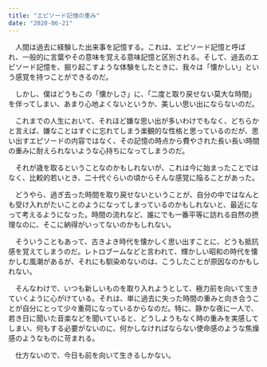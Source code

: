 ```yaml
---
title: "エピソード記憶の重み"
date: "2020-06-21"
---
```


　人間は過去に経験した出来事を記憶する。これは、エピソード記憶と呼ばれ、一般的に言葉やその意味を覚える意味記憶と区別される。そして、過去のエピソード記憶を、掘り起こすような体験をしたときに、我々は「懐かしい」という感覚を持つことができるのだ。

　しかし、僕はどうもこの「懐かしさ」に、「二度と取り戻せない莫大な時間」を伴ってしまい、あまり心地よくないというか、美しい思い出にならないのだ。

　これまでの人生において、それほど嫌な思い出が多いわけでもなく、どちらかと言えば、嫌なことはすぐに忘れてしまう楽観的な性格と思っているのだが、思い出すエピソードの内容ではなく、その記憶の時点から費やされた長い長い時間の重みに耐えられないような心持ちになってしまうのだ。

　それが歳を取るということなのかもしれないが、これは今に始まったことではなく、比較的若いとき、二十代ぐらいの頃からそんな感覚に陥ることがあった。

　どうやら、過ぎ去った時間を取り戻せないということが、自分の中ではなんとも受け入れがたいことのようになってしまっているのかもしれないと、最近になって考えるようになった。時間の流れなど、誰にでも一番平等に訪れる自然の摂理なのに、そこに納得がいってないのかもしれない。

　そういうこともあって、古きよき時代を懐かしく思い出すことに、どうも抵抗感を覚えてしまうのだ。レトロブームなどと言われて、輝かしい昭和の時代を懐かしむ風潮があるが、それにも馴染めないのは、こうしたことが原因なのかもしれない。

　そんなわけで、いつも新しいものを取り入れようとして、極力前を向いて生きていくように心がけている。それは、単に過去に失った時間の重みと向き合うことが自分にとって少々重荷になっているからなのだ。特に、静かな夜に一人で、若き日に聞いた音楽などを聞いていると、どうしようもなく時の重みを実感してしまい、何もする必要がないのに、何かしなければならない使命感のような焦燥感のようなものに苛まれる。

　仕方ないので、今日も前を向いて生きるしかない。
